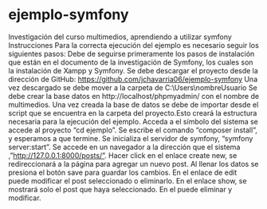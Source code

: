 # ejemplo-symfony
Investigación del curso multimedios, aprendiendo a utilizar symfony
Instrucciones
Para la correcta ejecución del ejemplo es necesario seguir los siguientes pasos:
Debe de seguirse primeramente los pasos de instalación que están en el documento de la investigación de Symfony, los cuales son la instalación de Xampp y Symfony.
Se debe descargar el proyecto desde la dirección de GitHub: https://github.com/jchavarria06/ejemplo-symfony
Una vez descargado se debe mover a la carpeta de C:\Users\nombreUsuario
Se debe crear la base datos en http://localhost/phpmyadmin/ con el nombre de multimedios.
Una vez creada la base de datos se debe de importar desde el script que se encuentra en la carpeta del proyecto.Esto creará la estructura necesaria para la ejecución del ejemplo.
Acceda a el símbolo del sistema se accede al proyecto “cd ejemplo”.
Se escribe el comando “composer install”, y esperamos a que termine.
Se inicializa el servidor de symfony, “symfony server:start”.
Se accede en un navegador a la dirección que el sistema ,”http://127.0.0.1:8000/posts/”.
Hacer click en el enlace create new, se redireccionará a la página para agregar un nuevo post.
Al llenar los datos se presiona el botón save para guardar los cambios.
En el enlace de edit puede modificar el post seleccionado o eliminarlo.
En el enlace show, se mostrará solo el post que haya seleccionado. En el puede eliminar y modificar.  

